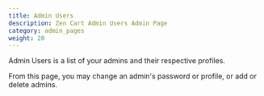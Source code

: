 ```yaml
---
title: Admin Users
description: Zen Cart Admin Users Admin Page 
category: admin_pages
weight: 20 
---
```


Admin Users is a list of your admins and their respective profiles. 

From this page, you may change an admin's password or profile, or add or delete admins.
